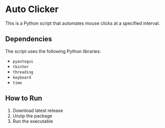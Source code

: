 # Auto Clicker

This is a Python script that automates mouse clicks at a specified interval.

## Dependencies

The script uses the following Python libraries:

- `pyautogui`
- `tkinter`
- `threading`
- `keyboard`
- `time`

## How to Run

1. Download latest release
2. Unzip the package
3. Run the executable